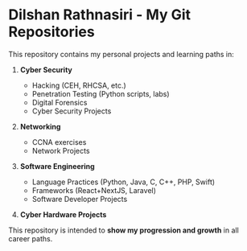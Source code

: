 # Dilshan Rathnasiri - My Git Repositories

This repository contains my personal projects and learning paths in:

1. **Cyber Security**
   - Hacking (CEH, RHCSA, etc.)
   - Penetration Testing (Python scripts, labs)
   - Digital Forensics
   - Cyber Security Projects

2. **Networking**
   - CCNA exercises
   - Network Projects

3. **Software Engineering**
   - Language Practices (Python, Java, C, C++, PHP, Swift)
   - Frameworks (React+NextJS, Laravel)
   - Software Developer Projects

4. **Cyber Hardware Projects**

This repository is intended to **show my progression and growth** in all career paths.

